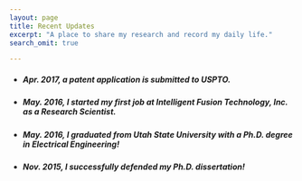 ```yaml
---
layout: page
title: Recent Updates
excerpt: "A place to share my research and record my daily life."
search_omit: true

---
```


* ##### Apr. 2017, a patent application is submitted to USPTO.

* ##### May. 2016, I started my first job at Intelligent Fusion Technology, Inc. as a Research Scientist.

* ##### May. 2016, I graduated from Utah State University with a Ph.D. degree in Electrical Engineering!

* ##### Nov. 2015, I successfully defended my Ph.D. dissertation!

